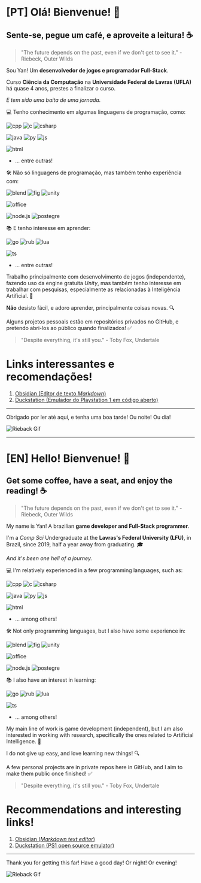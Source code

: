 [PT] Olá! Bienvenue! :wave:
================
Sente-se, pegue um café, e aproveite a leitura! :coffee:
----------------

> "The future depends on the past, even if we don't get to see it." - Riebeck, Outer Wilds

Sou Yan! Um **desenvolvedor de jogos e programador Full-Stack**. 

Curso **Ciência da Computação** na **Universidade Federal de Lavras (UFLA)** há quase 4 anos, prestes a finalizar o curso.

*E tem sido uma baita de uma jornada.*

:computer: Tenho conhecimento em algumas linguagens de programação, como: 

![cpp](https://img.shields.io/badge/C%2B%2B-00599C?style=for-the-badge&logo=c%2B%2B&logoColor=white)
![c](https://img.shields.io/badge/C-00599C?style=for-the-badge&logo=c&logoColor=white)
![csharp](https://img.shields.io/badge/C%23-239120?style=for-the-badge&logo=c-sharp&logoColor=white)

![java](https://img.shields.io/badge/Java-ED8B00?style=for-the-badge&logo=java&logoColor=white)
![py](https://img.shields.io/badge/Python-3776AB?style=for-the-badge&logo=python&logoColor=white)
![js](https://img.shields.io/badge/JavaScript-F7DF1E?style=for-the-badge&logo=javascript&logoColor=black)

![html](https://img.shields.io/badge/HTML5-E34F26?style=for-the-badge&logo=html5&logoColor=white)
- ... entre outras! 

:hammer_and_wrench: Não só linguagens de programação, mas também tenho experiência com:

![blend](https://img.shields.io/badge/blender-%23F5792A.svg?style=for-the-badge&logo=blender&logoColor=white) ![fig](https://img.shields.io/badge/Figma-F24E1E?style=for-the-badge&logo=figma&logoColor=white) ![unity](https://img.shields.io/badge/Unity-100000?style=for-the-badge&logo=unity&logoColor=white) 

![office](	https://img.shields.io/badge/Microsoft_Office-D83B01?style=for-the-badge&logo=microsoft-office&logoColor=white)

![node.js](https://img.shields.io/badge/Node.js-43853D?style=for-the-badge&logo=node.js&logoColor=white)
![postegre](https://img.shields.io/badge/PostgreSQL-316192?style=for-the-badge&logo=postgresql&logoColor=white)

:books: E tenho interesse em aprender: 

![go](https://img.shields.io/badge/Go-00ADD8?style=for-the-badge&logo=go&logoColor=white) ![rub](https://img.shields.io/badge/Ruby-CC342D?style=for-the-badge&logo=ruby&logoColor=white) ![lua](https://img.shields.io/badge/Lua-2C2D72?style=for-the-badge&logo=lua&logoColor=white)

![ts](https://img.shields.io/badge/TypeScript-007ACC?style=for-the-badge&logo=typescript&logoColor=white)
- ... entre outras! 

Trabalho principalmente com desenvolvimento de jogos (independente), fazendo uso da engine gratuita *Unity*, mas também tenho interesse em trabalhar com pesquisas, especialmente as relacionadas à Inteligência Artificial. :robot:

**Não** desisto fácil, e adoro aprender, principalmente coisas novas. :mag:

Alguns projetos pessoais estão em repositórios privados no GitHub, e pretendo abri-los ao público quando finalizados! :white_check_mark:

> "Despite everything, it's still you." - Toby Fox, Undertale

Links interessantes e recomendações! 
=====================
1. [Obsidian (Editor de texto *Markdown*)](https://obsidian.md/)
2. [Duckstation (Emulador do Playstation 1 em código aberto)](https://github.com/stenzek/duckstation)

---------------------
Obrigado por ler até aqui, e tenha uma boa tarde! Ou noite! Ou dia! 

![Rieback Gif](https://c.tenor.com/v5lxzTqe79AAAAAd/outer-wilds.gif)

---------------------
[EN] Hello! Bienvenue! :wave:
================
Get some coffee, have a seat, and enjoy the reading! :coffee:
----------------

> "The future depends on the past, even if we don't get to see it." - Riebeck, Outer Wilds

My name is Yan! A brazilian **game developer and Full-Stack programmer**.

I'm a *Comp Sci* Undergraduate at the **Lavras's Federal University (LFU)**, in Brazil, since 2019, half a year away from graduating. :mortar_board:

*And it's been one hell of a journey.*

:computer: I'm relatively experienced in a few programming languages, such as:

![cpp](https://img.shields.io/badge/C%2B%2B-00599C?style=for-the-badge&logo=c%2B%2B&logoColor=white)
![c](https://img.shields.io/badge/C-00599C?style=for-the-badge&logo=c&logoColor=white)
![csharp](https://img.shields.io/badge/C%23-239120?style=for-the-badge&logo=c-sharp&logoColor=white)

![java](https://img.shields.io/badge/Java-ED8B00?style=for-the-badge&logo=java&logoColor=white)
![py](https://img.shields.io/badge/Python-3776AB?style=for-the-badge&logo=python&logoColor=white)
![js](https://img.shields.io/badge/JavaScript-F7DF1E?style=for-the-badge&logo=javascript&logoColor=black)

![html](https://img.shields.io/badge/HTML5-E34F26?style=for-the-badge&logo=html5&logoColor=white)
- ... among others! 

:hammer_and_wrench: Not only programming languages, but I also have some experience in:

![blend](https://img.shields.io/badge/blender-%23F5792A.svg?style=for-the-badge&logo=blender&logoColor=white) ![fig](https://img.shields.io/badge/Figma-F24E1E?style=for-the-badge&logo=figma&logoColor=white) ![unity](https://img.shields.io/badge/Unity-100000?style=for-the-badge&logo=unity&logoColor=white) 

![office](	https://img.shields.io/badge/Microsoft_Office-D83B01?style=for-the-badge&logo=microsoft-office&logoColor=white)

![node.js](https://img.shields.io/badge/Node.js-43853D?style=for-the-badge&logo=node.js&logoColor=white)
![postegre](https://img.shields.io/badge/PostgreSQL-316192?style=for-the-badge&logo=postgresql&logoColor=white)

:books: I also have an interest in learning:

![go](https://img.shields.io/badge/Go-00ADD8?style=for-the-badge&logo=go&logoColor=white) ![rub](https://img.shields.io/badge/Ruby-CC342D?style=for-the-badge&logo=ruby&logoColor=white) ![lua](https://img.shields.io/badge/Lua-2C2D72?style=for-the-badge&logo=lua&logoColor=white)

![ts](https://img.shields.io/badge/TypeScript-007ACC?style=for-the-badge&logo=typescript&logoColor=white)
- ... among others! 

My main line of work is game development (independent), but I am also interested in working with research, specifically the ones related to Artificial Intelligence. :robot:

I do not give up easy, and love learning new things! :mag:

A few personal projects are in private repos here in GitHub, and I aim to make them public once finished! :white_check_mark:

> "Despite everything, it's still you." - Toby Fox, Undertale

Recommendations and interesting links!
=====================
1. [Obsidian (*Markdown text editor*)](https://obsidian.md/)
2. [Duckstation (PS1 open source emulator)](https://github.com/stenzek/duckstation)

---------------------
Thank you for getting this far! Have a good day! Or night! Or evening!  

![Rieback Gif](https://c.tenor.com/v5lxzTqe79AAAAAd/outer-wilds.gif)
